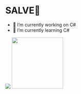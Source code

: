 <h1> SALVE🤙 </h1> 

- 🔭 I’m currently working on C#
- 🌱 I’m currently learning C#
<div> 
  <img src="https://github-readme-stats.vercel.app/api/top-langs/?username=Mirand8&langs_count=8&theme=dark"/>
  <img height="160em" src="https://github-readme-stats.vercel.app/api?username=Mirand8&theme=dark&showicons=true"/>
</div>
